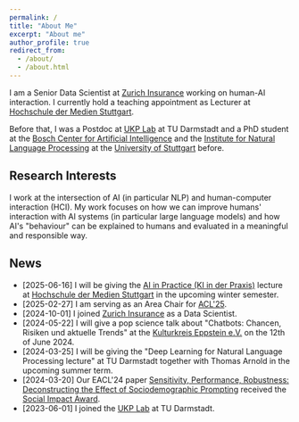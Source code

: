 ```yaml
---
permalink: /
title: "About Me"
excerpt: "About me"
author_profile: true
redirect_from:
  - /about/
  - /about.html
---
```


I am a Senior Data Scientist at [Zurich Insurance](https://www.zurich.com/) working on human-AI interaction.
I currently hold a teaching appointment as Lecturer at [Hochschule der Medien Stuttgart](https://www.hdm-stuttgart.de/en).

Before that, I was a Postdoc at [UKP Lab](https://www.informatik.tu-darmstadt.de/ukp/ukp_home/index.en.jsp) at TU Darmstadt and a
PhD student at the [Bosch Center for Artificial Intelligence](http://www.bosch-ai.com) and the [Institute for Natural Language Processing](https://www.ims.uni-stuttgart.de/en/) at the [University of Stuttgart](https://www.uni-stuttgart.de/en/) before.

## Research Interests
I work at the intersection of AI (in particular NLP) and human-computer interaction (HCI).
My work focuses on how we can improve humans' interaction with AI systems (in particular large language models) and how AI's "behaviour" can be explained to humans and evaluated in a meaningful and responsible way.

## News
* [2025-06-16] I will be giving the [AI in Practice (KI in der Praxis)](https://www.hdm-stuttgart.de/vorlesung_detail?vorlid=5216508) lecture at [Hochschule der Medien Stuttgart](https://www.hdm-stuttgart.de/en) in the upcoming winter semester.
* [2025-02-27] I am serving as an Area Chair for [ACL'25](https://2025.aclweb.org/).
* [2024-10-01] I joined [Zurich Insurance](https://www.zurich.com/) as a Data Scientist.
* [2024-05-22] I will give a pop science talk about "Chatbots: Chancen, Risiken und aktuelle Trends" at the [Kulturkreis Eppstein e.V.](https://www.kk-eppstein.de/wissenschaftundtechnik) on the 12th of June 2024.
* [2024-03-25] I will be giving the "Deep Learning for Natural Language Processing lecture" at TU Darmstadt together with Thomas Arnold in the upcoming summer term.
* [2024-03-20] Our EACL'24 paper [Sensitivity, Performance, Robustness: Deconstructing the Effect of Sociodemographic Prompting](https://aclanthology.org/2024.eacl-long.159/) received the <i class="fas fa-fw fa-trophy icon-pad-right" aria-hidden="true"></i> [Social Impact Award](https://2024.eacl.org/program/best-paper/).
* [2023-06-01] I joined the [UKP Lab](https://www.informatik.tu-darmstadt.de/ukp/ukp_home/index.en.jsp) at TU Darmstadt.